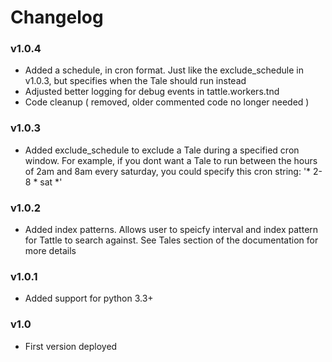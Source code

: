 # Changelog

### v1.0.4
* Added a schedule, in cron format.  Just like the exclude_schedule in v1.0.3, but specifies when the Tale should run instead
* Adjusted better logging for debug events in tattle.workers.tnd
* Code cleanup ( removed, older commented code no longer needed ) 

### v1.0.3
* Added exclude_schedule to exclude a Tale during a specified cron window.  For example, if you dont want a Tale to run between the hours of 2am and 8am every saturday, you could specify this cron string:  '* 2-8 * sat *'

### v1.0.2
* Added index patterns.  Allows user to speicfy interval and index pattern for Tattle to search against.  See Tales section of the documentation for more details

### v1.0.1
* Added support for python 3.3+

### v1.0
* First version deployed

